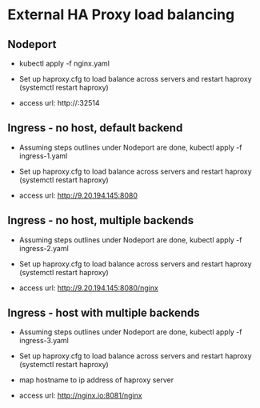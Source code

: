 # External HA Proxy load balancing

## Nodeport
- kubectl apply -f nginx.yaml

- Set up haproxy.cfg to load balance across servers and restart haproxy (systemctl restart haproxy)

- access url: http://<haproxy-ip>:32514

## Ingress - no host, default backend
- Assuming steps outlines under Nodeport are done, kubectl apply -f ingress-1.yaml

- Set up haproxy.cfg to load balance across servers and restart haproxy (systemctl restart haproxy)

- access url: http://9.20.194.145:8080

## Ingress - no host, multiple backends
- Assuming steps outlines under Nodeport are done, kubectl apply -f ingress-2.yaml

- Set up haproxy.cfg to load balance across servers and restart haproxy (systemctl restart haproxy)

- access url: http://9.20.194.145:8080/nginx

## Ingress - host with multiple backends
- Assuming steps outlines under Nodeport are done, kubectl apply -f ingress-3.yaml

- Set up haproxy.cfg to load balance across servers and restart haproxy (systemctl restart haproxy)

- map hostname to ip address of haproxy server

- access url: http://nginx.io:8081/nginx